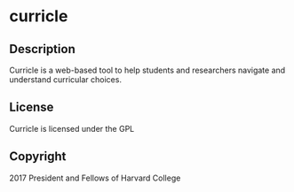 # curricle

## Description

Curricle is a web-based tool to help students and researchers navigate and understand curricular choices.

## License

Curricle is licensed under the GPL

## Copyright

2017 President and Fellows of Harvard College
